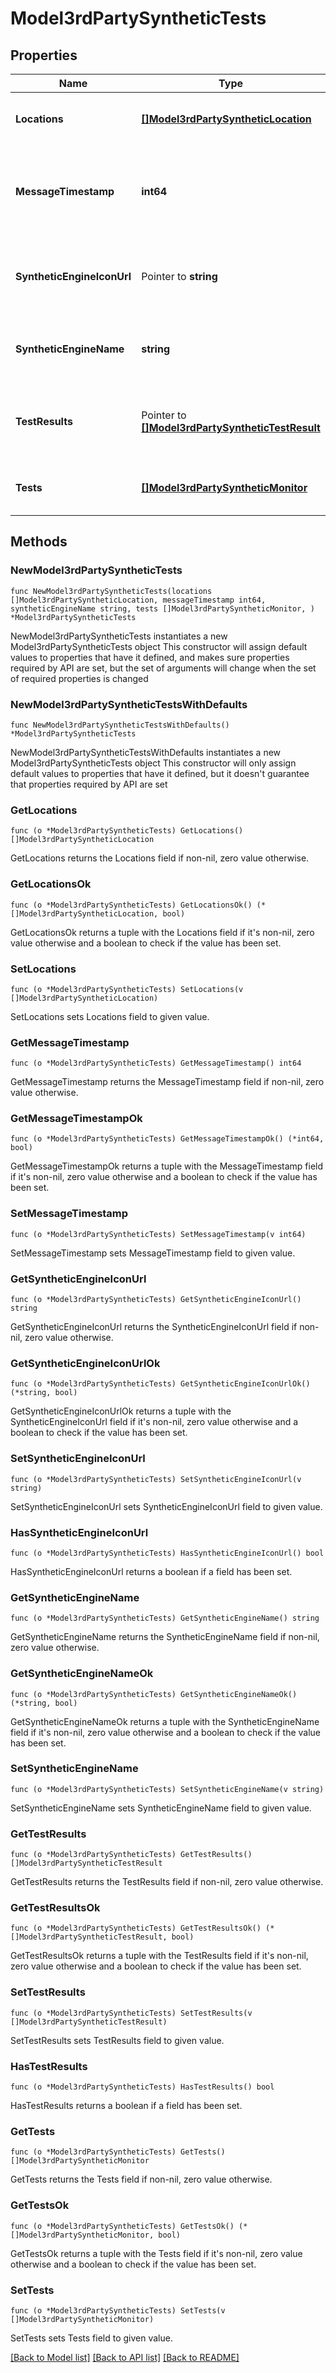 # Model3rdPartySyntheticTests

## Properties

Name | Type | Description | Notes
------------ | ------------- | ------------- | -------------
**Locations** | [**[]Model3rdPartySyntheticLocation**](Model3rdPartySyntheticLocation.md) | The list of third-party synthetic locations. | 
**MessageTimestamp** | **int64** | The timestamp of the message creation, in UTC milliseconds. | 
**SyntheticEngineIconUrl** | Pointer to **string** | The URL of the third-party synthetic monitor icon. | [optional] 
**SyntheticEngineName** | **string** | The type of the third-party synthetic monitor. | 
**TestResults** | Pointer to [**[]Model3rdPartySyntheticTestResult**](Model3rdPartySyntheticTestResult.md) | The list of results of third-party synthetic monitor execution. | [optional] 
**Tests** | [**[]Model3rdPartySyntheticMonitor**](Model3rdPartySyntheticMonitor.md) | The list of third-party synthetic monitors. | 

## Methods

### NewModel3rdPartySyntheticTests

`func NewModel3rdPartySyntheticTests(locations []Model3rdPartySyntheticLocation, messageTimestamp int64, syntheticEngineName string, tests []Model3rdPartySyntheticMonitor, ) *Model3rdPartySyntheticTests`

NewModel3rdPartySyntheticTests instantiates a new Model3rdPartySyntheticTests object
This constructor will assign default values to properties that have it defined,
and makes sure properties required by API are set, but the set of arguments
will change when the set of required properties is changed

### NewModel3rdPartySyntheticTestsWithDefaults

`func NewModel3rdPartySyntheticTestsWithDefaults() *Model3rdPartySyntheticTests`

NewModel3rdPartySyntheticTestsWithDefaults instantiates a new Model3rdPartySyntheticTests object
This constructor will only assign default values to properties that have it defined,
but it doesn't guarantee that properties required by API are set

### GetLocations

`func (o *Model3rdPartySyntheticTests) GetLocations() []Model3rdPartySyntheticLocation`

GetLocations returns the Locations field if non-nil, zero value otherwise.

### GetLocationsOk

`func (o *Model3rdPartySyntheticTests) GetLocationsOk() (*[]Model3rdPartySyntheticLocation, bool)`

GetLocationsOk returns a tuple with the Locations field if it's non-nil, zero value otherwise
and a boolean to check if the value has been set.

### SetLocations

`func (o *Model3rdPartySyntheticTests) SetLocations(v []Model3rdPartySyntheticLocation)`

SetLocations sets Locations field to given value.


### GetMessageTimestamp

`func (o *Model3rdPartySyntheticTests) GetMessageTimestamp() int64`

GetMessageTimestamp returns the MessageTimestamp field if non-nil, zero value otherwise.

### GetMessageTimestampOk

`func (o *Model3rdPartySyntheticTests) GetMessageTimestampOk() (*int64, bool)`

GetMessageTimestampOk returns a tuple with the MessageTimestamp field if it's non-nil, zero value otherwise
and a boolean to check if the value has been set.

### SetMessageTimestamp

`func (o *Model3rdPartySyntheticTests) SetMessageTimestamp(v int64)`

SetMessageTimestamp sets MessageTimestamp field to given value.


### GetSyntheticEngineIconUrl

`func (o *Model3rdPartySyntheticTests) GetSyntheticEngineIconUrl() string`

GetSyntheticEngineIconUrl returns the SyntheticEngineIconUrl field if non-nil, zero value otherwise.

### GetSyntheticEngineIconUrlOk

`func (o *Model3rdPartySyntheticTests) GetSyntheticEngineIconUrlOk() (*string, bool)`

GetSyntheticEngineIconUrlOk returns a tuple with the SyntheticEngineIconUrl field if it's non-nil, zero value otherwise
and a boolean to check if the value has been set.

### SetSyntheticEngineIconUrl

`func (o *Model3rdPartySyntheticTests) SetSyntheticEngineIconUrl(v string)`

SetSyntheticEngineIconUrl sets SyntheticEngineIconUrl field to given value.

### HasSyntheticEngineIconUrl

`func (o *Model3rdPartySyntheticTests) HasSyntheticEngineIconUrl() bool`

HasSyntheticEngineIconUrl returns a boolean if a field has been set.

### GetSyntheticEngineName

`func (o *Model3rdPartySyntheticTests) GetSyntheticEngineName() string`

GetSyntheticEngineName returns the SyntheticEngineName field if non-nil, zero value otherwise.

### GetSyntheticEngineNameOk

`func (o *Model3rdPartySyntheticTests) GetSyntheticEngineNameOk() (*string, bool)`

GetSyntheticEngineNameOk returns a tuple with the SyntheticEngineName field if it's non-nil, zero value otherwise
and a boolean to check if the value has been set.

### SetSyntheticEngineName

`func (o *Model3rdPartySyntheticTests) SetSyntheticEngineName(v string)`

SetSyntheticEngineName sets SyntheticEngineName field to given value.


### GetTestResults

`func (o *Model3rdPartySyntheticTests) GetTestResults() []Model3rdPartySyntheticTestResult`

GetTestResults returns the TestResults field if non-nil, zero value otherwise.

### GetTestResultsOk

`func (o *Model3rdPartySyntheticTests) GetTestResultsOk() (*[]Model3rdPartySyntheticTestResult, bool)`

GetTestResultsOk returns a tuple with the TestResults field if it's non-nil, zero value otherwise
and a boolean to check if the value has been set.

### SetTestResults

`func (o *Model3rdPartySyntheticTests) SetTestResults(v []Model3rdPartySyntheticTestResult)`

SetTestResults sets TestResults field to given value.

### HasTestResults

`func (o *Model3rdPartySyntheticTests) HasTestResults() bool`

HasTestResults returns a boolean if a field has been set.

### GetTests

`func (o *Model3rdPartySyntheticTests) GetTests() []Model3rdPartySyntheticMonitor`

GetTests returns the Tests field if non-nil, zero value otherwise.

### GetTestsOk

`func (o *Model3rdPartySyntheticTests) GetTestsOk() (*[]Model3rdPartySyntheticMonitor, bool)`

GetTestsOk returns a tuple with the Tests field if it's non-nil, zero value otherwise
and a boolean to check if the value has been set.

### SetTests

`func (o *Model3rdPartySyntheticTests) SetTests(v []Model3rdPartySyntheticMonitor)`

SetTests sets Tests field to given value.



[[Back to Model list]](../README.md#documentation-for-models) [[Back to API list]](../README.md#documentation-for-api-endpoints) [[Back to README]](../README.md)


